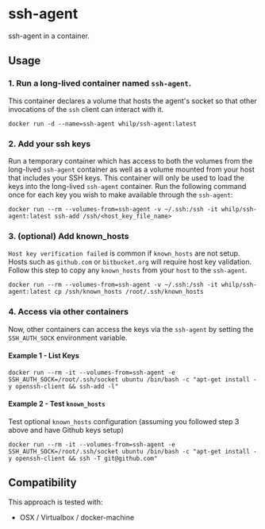 # ssh-agent

ssh-agent in a container.

## Usage

### 1. Run a long-lived container named `ssh-agent`. 

This container declares a volume that hosts the agent's socket so that other invocations of the `ssh` client can interact with it.

```console
docker run -d --name=ssh-agent whilp/ssh-agent:latest
```

### 2. Add your ssh keys

Run a temporary container which has access to both the volumes from the long-lived `ssh-agent` container as well as a volume mounted from your host that includes your SSH keys. This container will only be used to load the keys into the long-lived `ssh-agent` container. Run the following command once for each key you wish to make available through the `ssh-agent`:

```console
docker run --rm --volumes-from=ssh-agent -v ~/.ssh:/ssh -it whilp/ssh-agent:latest ssh-add /ssh/<host_key_file_name>
```

### 3. (optional) Add known_hosts

`Host key verification failed` is common if `known_hosts` are not setup.  Hosts such as `github.com` or `bitbucket.org` will require host key validation.  Follow this step to copy any `known_hosts` from your `host` to the `ssh-agent`. 

```console
docker run --rm --volumes-from=ssh-agent -v ~/.ssh:/ssh -it whilp/ssh-agent:latest cp /ssh/known_hosts /root/.ssh/known_hosts
```

### 4. Access via other containers

Now, other containers can access the keys via the `ssh-agent` by setting the `SSH_AUTH_SOCK` environment variable.

#### Example 1 - List Keys

```console
docker run --rm -it --volumes-from=ssh-agent -e SSH_AUTH_SOCK=/root/.ssh/socket ubuntu /bin/bash -c "apt-get install -y openssh-client && ssh-add -l"
```

#### Example 2 - Test `known_hosts`

Test optional `known_hosts` configuration (assuming you followed step 3 above and have Github keys setup)

```console
docker run --rm -it --volumes-from=ssh-agent -e SSH_AUTH_SOCK=/root/.ssh/socket ubuntu /bin/bash -c "apt-get install -y openssh-client && ssh -T git@github.com"
```

## Compatibility

This approach is tested with:

- OSX / Virtualbox / docker-machine
